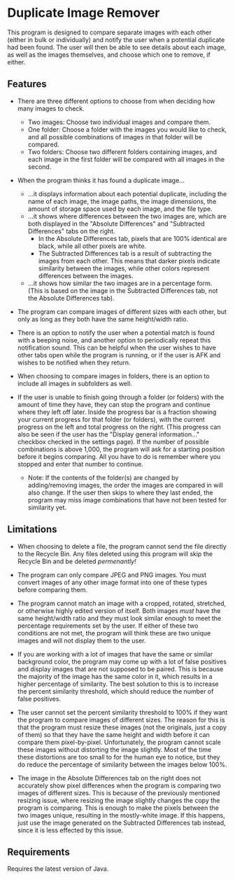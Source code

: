 # Duplicate Image Remover #
This program is designed to compare separate images with each other (either in bulk or individually) and notify the user 
when a potential duplicate had been found. The user will then be able to see details about each image, as well as the 
images themselves, and choose which one to remove, if either.

## Features ##
* There are three different options to choose from when deciding how many images to check.
    * Two images: Choose two individual images and compare them.
    * One folder: Choose a folder with the images you would like to check, and all possible combinations of images in 
    that folder will be compared.
    * Two folders: Choose two different folders containing images, and each image in the first folder will be compared 
    with all images in the second.

* When the program thinks it has found a duplicate image...
    * ...it displays information about each potential duplicate, including the name of each image, the image paths, the
     image dimensions, the amount of storage space used by each image, and the file type.
    * ...it shows where differences between the two images are, which are both displayed in the "Absolute Differences"
       and "Subtracted Differences" tabs on the right.
      * In the Absolute Differences tab, pixels that are 100% identical are black, while all other pixels are white.
      * The Subtracted Differences tab is a result of subtracting the images from each other. This means that darker 
      pixels indicate similarity between the images, while other colors represent differences between the images.
    * ...it shows how similar the two images are in a percentage form. (This is based on the image in the Subtracted
     Differences tab, not the Absolute Differences tab).

* The program can compare images of different sizes with each other, but only as long as they both have the same
height/width ratio.

* There is an option to notify the user when a potential match is found with a beeping noise, and another option to
periodically repeat this notification sound. This can be helpful when the user wishes to have other tabs open while 
the program is running, or if the user is AFK and wishes to be notified when they return.

* When choosing to compare images in folders, there is an option to include all images in subfolders as well.

* If the user is unable to finish going through a folder (or folders) with the amount of time they have, they can
stop the program and continue where they left off later. Inside the progress bar is a fraction showing your current
progress for that folder (or folders), with the current progress on the left and total progress on the right. (This
progress can also be seen if the user has the "Display general information..." checkbox checked in the settings page).
If the number of possible combinations is above 1,000, the program will ask for a starting position before it begins 
comparing. All you have to do is remember where you stopped and enter that number to continue.
   * Note: If the contents of the folder(s) are changed by adding/removing images, the order the images are compared 
   in will also change. If the user then skips to where they last ended, the program may miss image combinations that 
   have not been tested for similarity yet.

## Limitations ##
* When choosing to delete a file, the program cannot send the file directly to the Recycle Bin. Any files deleted
using this program will skip the Recycle Bin and be deleted *permenantly!*

* The program can only compare JPEG and PNG images. You must convert images of any other image format into one of these 
types before comparing them.

* The program cannot match an image with a cropped, rotated, stretched, or otherwise highly edited version of itself.
Both images *must* have the same height/width ratio and they must look similar enough to meet the percentage requirements 
set by the user. If either of these two conditions are not met, the program will think these are two unique images and 
will not display them to the user.

* If you are working with a lot of images that have the same or similar background color, the program may come up with a 
lot of false positives and display images that are not supposed to be paired. This is because the majority of the image 
has the same color in it, which results in a higher percentage of similarity. The best solution to this is to increase 
the percent similarity threshold, which should reduce the number of false positives.

* The user cannot set the percent similarity threshold to 100% if they want the program to compare images of different
sizes. The reason for this is that the program must resize these images (not the originals, just a copy of them) so that
they have the same height and width before it can compare them pixel-by-pixel. Unfortunately, the program cannot scale
these images without distorting the image slightly. Most of the time these distortions are too small to for the human eye
to notice, but they do reduce the percentage of similarity between the images below 100%.

* The image in the Absolute Differences tab on the right does not accurately show pixel differences when the program is 
comparing two images of different sizes. This is because of the previously mentioned resizing issue, where resizing the 
image slightly changes the copy the program is comparing. This is enough to make the pixels between the two images unique,
resulting in the mostly-white image. If this happens, just use the image generated on the Subtracted Differences tab 
instead, since it is less effected by this issue.

## Requirements ##
Requires the latest version of Java.
